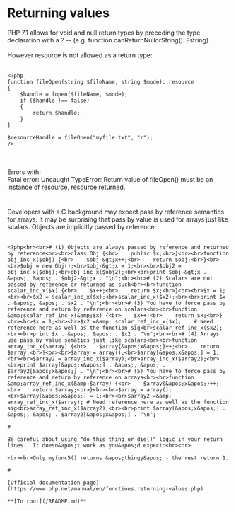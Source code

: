 # Returning values



PHP 7.1 allows for void and null return types by preceding the type declaration with a ? -- (e.g. function canReturnNullorString(): ?string) <br><br>However resource is not allowed as a return type:<br><br>

```
<?php
function fileOpen(string $fileName, string $mode): resource
{
    $handle = fopen($fileName, $mode);
    if ($handle !== false)
    {
        return $handle;
    }
}

$resourceHandle = fileOpen("myfile.txt", "r");
?>
```
<br><br>Errors with:<br>Fatal error: Uncaught TypeError: Return value of fileOpen() must be an instance of resource, resource returned.  

#

Developers with a C background may expect pass by reference semantics for arrays. It may be surprising that  pass by value is used for arrays just like scalars. Objects are implicitly passed by reference.<br><br>

```
<?php<br><br># (1) Objects are always passed by reference and returned by reference<br><br>class Obj {<br>    public $x;<br>}<br><br>function obj_inc_x($obj) {<br>    $obj-&gt;x++;<br>    return $obj;<br>}<br><br>$obj = new Obj();<br>$obj-&gt;x = 1;<br><br>$obj2 = obj_inc_x($obj);<br>obj_inc_x($obj2);<br><br>print $obj-&gt;x . &apos;, &apos; . $obj2-&gt;x . "\n";<br><br># (2) Scalars are not passed by reference or returned as such<br><br>function scalar_inc_x($x) {<br>    $x++;<br>    return $x;<br>}<br><br>$x = 1;<br><br>$x2 = scalar_inc_x($x);<br>scalar_inc_x($x2);<br><br>print $x . &apos;, &apos; . $x2 . "\n";<br><br># (3) You have to force pass by reference and return by reference on scalars<br><br>function &amp;scalar_ref_inc_x(&amp;$x) {<br>    $x++;<br>    return $x;<br>}<br><br>$x = 1;<br><br>$x2 =&amp; scalar_ref_inc_x($x);    # Need reference here as well as the function sig<br>scalar_ref_inc_x($x2);<br><br>print $x . &apos;, &apos; . $x2 . "\n";<br><br># (4) Arrays use pass by value sematics just like scalars<br><br>function array_inc_x($array) {<br>    $array{&apos;x&apos;}++;<br>    return $array;<br>}<br><br>$array = array();<br>$array[&apos;x&apos;] = 1;<br><br>$array2 = array_inc_x($array);<br>array_inc_x($array2);<br><br>print $array[&apos;x&apos;] . &apos;, &apos; . $array2[&apos;x&apos;] . "\n";<br><br># (5) You have to force pass by reference and return by reference on arrays<br><br>function &amp;array_ref_inc_x(&amp;$array) {<br>    $array{&apos;x&apos;}++;<br>    return $array;<br>}<br><br>$array = array();<br>$array[&apos;x&apos;] = 1;<br><br>$array2 =&amp; array_ref_inc_x($array); # Need reference here as well as the function sig<br>array_ref_inc_x($array2);<br><br>print $array[&apos;x&apos;] . &apos;, &apos; . $array2[&apos;x&apos;] . "\n";  

#

Be careful about using "do this thing or die()" logic in your return lines.  It doesn&apos;t work as you&apos;d expect:<br><br>

```
<?php
function myfunc1() {
    return(&apos;thingy&apos; or die(&apos;otherthingy&apos;));
}
function myfunc2() {
    return &apos;thingy&apos; or die(&apos;otherthingy&apos;);
}
function myfunc3() {
    return(&apos;thingy&apos;) or die(&apos;otherthingy&apos;);
}
function myfunc4() {
    return &apos;thingy&apos; or &apos;otherthingy&apos;;
}
function myfunc5() {
    $x = &apos;thingy&apos; or &apos;otherthingy&apos;; return $x;
}
echo myfunc1(). "\n". myfunc2(). "\n". myfunc3(). "\n". myfunc4(). "\n". myfunc5(). "\n";
?>
```
<br><br>Only myfunc5() returns &apos;thingy&apos; - the rest return 1.  

#

[Official documentation page](https://www.php.net/manual/en/functions.returning-values.php)

**[To root](/README.md)**